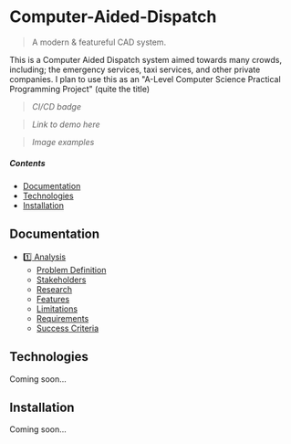 # Computer-Aided-Dispatch

> A modern &amp; featureful CAD system.

This is a Computer Aided Dispatch system aimed towards many crowds, including; the emergency services, taxi services, and other private companies.
I plan to use this as an "A-Level Computer Science Practical Programming Project" (quite the title) 

> *CI/CD badge*

> *Link to demo here*

> *Image examples*

##### Contents

- [Documentation](#docs)
- [Technologies](#tech)
- [Installation](#install)

<a name="docs">

## Documentation

- [:one: Analysis](docs/analysis.md)
	- [Problem Definition](docs/analysis.md#problem-definition)
	- [Stakeholders](docs/analysis.md#stakeholders)
	- [Research](docs/analysis.md#research)
	- [Features](docs/analysis.md#features)
	- [Limitations](docs/analysis.md#limitations)
	- [Requirements](docs/analysis.md#requirements)
	- [Success Criteria](docs/analysis.md#success-criteria)

<a name="tech">

## Technologies

Coming soon...

<a name="install">

## Installation

Coming soon...
